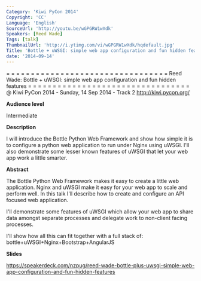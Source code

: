 ```yaml
---
Category: 'Kiwi PyCon 2014'
Copyright: 'CC'
Language: 'English'
SourceUrl: 'http://youtu.be/wGPGRW1wXdk'
Speakers: [Reed Wade]
Tags: [talk]
ThumbnailUrl: 'http://i.ytimg.com/vi/wGPGRW1wXdk/hqdefault.jpg'
Title: 'Bottle + uWSGI: simple web app configuration and fun hidden features'
date: '2014-09-14'
---
```

= = = = = = = = = = = = = = = = = = = = = = = = = = = = = = = = = 
Reed Wade:
Bottle + uWSGI: simple web app configuration and fun hidden features
= = = = = = = = = = = = = = = = = = = = = = = = = = = = = = = = = 
@ Kiwi PyCon 2014 - Sunday, 14 Sep 2014 - Track 2
http://kiwi.pycon.org/

**Audience level**

Intermediate

**Description**

I will introduce the Bottle Python Web Framework and show how simple it is to configure a python web application to run under Nginx using uWSGI. I'll also demonstrate some lesser known features of uWSGI that let your web app work a little smarter.

**Abstract**

The Bottle Python Web Framework makes it easy to create a little web application. Nginx and uWSGI make it easy for your web app to scale and perform well. In this talk I'll describe how to create and configure an API focused web application.

I'll demonstrate some features of uWSGI which allow your web app to share data amongst separate processes and delegate work to non-client facing processes.

I'll show how all this can fit together with a full stack of: bottle+uWSGI+Nginx+Bootstrap+AngularJS

**Slides**

https://speakerdeck.com/nzpug/reed-wade-bottle-plus-uwsgi-simple-web-app-configuration-and-fun-hidden-features